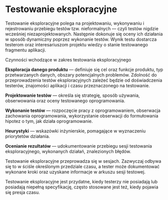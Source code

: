 # **Testowanie eksploracyjne** 
Testowanie eksploracyjne polega na projektowaniu, wykonywaniu i rejestrowaniu przebiegu testów tzw. nieformalnych — czyli testów nigdzie wcześniej niezaprojektowanych. Następnie dokonuje się oceny ich działania w sposób dynamiczny poprzez wykonanie testów. Wynik testu dostarcza testerom oraz interesariuszom projektu wiedzy o stanie testowanego fragmentu aplikacji.

Czynności wchodzące w zakres testowania eksploracyjnego

**Eksploracja danego produktu** — definiuje się cel oraz funkcje produktu, typ przetwarzanych danych, obszary potencjalnych problemów. Zdolność do przeprowadzenia testów eksploracyjnych zależeć będzie od doświadczenia testerów, znajomości aplikacji i czasu przeznaczonego na testowanie.

**Projektowanie testów** — określa się strategię, sposób używania, obserwowania oraz oceny testowanego oprogramowania.

**Wykonanie testów** — rozpoczęcie pracy z oprogramowaniem, obserwacja zachowania oprogramowania, wykorzystanie obserwacji do formułowania hipotez o tym, jak działa oprogramowanie.

**Heurystyki** — wskazówki inżynierskie, pomagające w wyznaczeniu priorytetów działania.

**Ocenianie rezultatów** — udokumentowanie przebiegu sesji testowania eksploracyjnego, wykonanych działań, znalezionych błędów.

Testowanie eksploracyjne przeprowadza się w sesjach. Zazwyczaj odbywa się to w ściśle określonym przedziale czasu, a tester może dokumentować wykonane kroki oraz uzyskane informacje w arkuszu sesji testowej.

Testowanie eksploracyjne jest przydatne, kiedy testerzy nie posiadają lub posiadają niepełną specyfikację, często stosowane jest też, kiedy pojawia się presja czasu.
